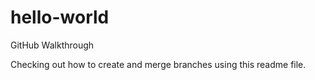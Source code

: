 # hello-world
GitHub Walkthrough

Checking out how to create and merge branches using this readme file.
